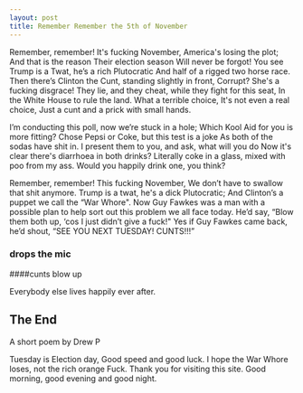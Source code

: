 ```yaml
---
layout: post
title: Remember Remember the 5th of November
---
```


Remember, remember! 
It's fucking November, 
America's losing the plot;
And that is the reason
Their election season
Will never be forgot!
You see Trump is a Twat, he’s a rich Plutocratic
And half of a rigged two horse race.
Then there’s Clinton the Cunt, standing slightly in front,
Corrupt? She's a fucking disgrace! 
They lie, and they cheat, while they fight for this seat,
In the White House to rule the land.
What a terrible choice,
It's not even a real choice,
Just a cunt and a prick with small hands.


I’m conducting this poll, now we’re stuck in a hole;
Which Kool Aid for you is more fitting?
Chose Pepsi or Coke, but this test is a joke 
As both of the sodas have shit in.
I present them to you, and ask, what will you do
Now it's clear there's diarrhoea in both drinks?
Literally coke in a glass, mixed with poo from my ass.
Would you happily drink one, you think?


Remember, remember!
This fucking November, 
We don’t have to swallow that shit anymore.
Trump is a twat, he's a dick Plutocratic;
And Clinton’s a puppet we call the “War Whore".
Now Guy Fawkes was a man with a possible plan
to help sort out this problem we all face today.
He’d say, “Blow them both up, ‘cos I just didn’t give a fuck!"
Yes if Guy Fawkes came back, he’d shout, “SEE YOU NEXT TUESDAY! 
CUNTS!!!”
### drops the mic
####cunts blow up


Everybody else lives happily ever after. 


## The End


A short poem by Drew P 

Tuesday is Election day, Good speed and good luck.
I hope the War Whore loses, not the rich orange Fuck. 
Thank you for visiting this site. 
Good morning, good evening and good night. 
